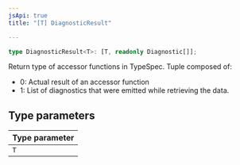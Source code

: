 ```yaml
---
jsApi: true
title: "[T] DiagnosticResult"

---
```

```ts
type DiagnosticResult<T>: [T, readonly Diagnostic[]];
```

Return type of accessor functions in TypeSpec.
Tuple composed of:
- 0: Actual result of an accessor function
- 1: List of diagnostics that were emitted while retrieving the data.

## Type parameters

| Type parameter |
| :------ |
| `T` |
